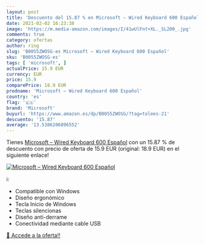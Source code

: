 ```yaml
---
layout: post
title: 'Descuento del 15.87 % en Microsoft – Wired Keyboard 600 Español'
date: 2021-02-02 16:23:38
image: 'https://m.media-amazon.com/images/I/41wUlFnt+XL._SL200_.jpg'
comments: true
category: ofertas
author: ring
slug: 'B0055ZWOSG-es Microsoft – Wired Keyboard 600 Español'
sku: 'B0055ZWOSG-es'
tags: [ 'microsoft', ]
actualPrice: 15.9 EUR
currency: EUR
price: 15.9
comparePrice: 18.9 EUR
prodname: 'Microsoft – Wired Keyboard 600 Español'
country: 'es'
flag: '🇪🇸'
brand: 'Microsoft'
buyurl: 'https://www.amazon.es/dp/B0055ZWOSG/?tag=tolees-21'
descuento: '15.87'
average: '13.5386206896552'
---
```


Tienes [Microsoft – Wired Keyboard 600 Español](https://www.amazon.es/dp/B0055ZWOSG/?tag=tolees-21) con un 15.87 % de descuento con precio de oferta de 15.9 EUR (original: 18.9 EUR) en el siguiente enlace!

[![Microsoft – Wired Keyboard 600 Español](https://m.media-amazon.com/images/I/41wUlFnt+XL._SL200_.jpg)](https://www.amazon.es/dp/B0055ZWOSG/?tag=tolees-21)

ℹ️:

- Compatible con Windows
- Diseño ergonómico
- Tecla Inicio de Windows
- Teclas silencionas
- Diseño anti-derrame
- Conectividad mediante cable USB

[🛒 Accede a la oferta!!](https://www.amazon.es/dp/B0055ZWOSG/?tag=tolees-21)
